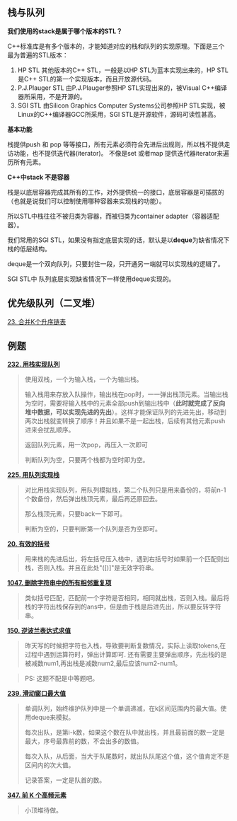 ## 栈与队列

**我们使用的stack是属于哪个版本的STL？**

C++标准库是有多个版本的，才能知道对应的栈和队列的实现原理。下面是三个最为普遍的STL版本：

1. HP STL 其他版本的C++ STL，一般是以HP STL为蓝本实现出来的，HP STL是C++ STL的第一个实现版本，而且开放源代码。
2. P.J.Plauger STL 由P.J.Plauger参照HP STL实现出来的，被Visual C++编译器所采用，不是开源的。
3. SGI STL 由Silicon Graphics Computer Systems公司参照HP STL实现，被Linux的C++编译器GCC所采用，SGI STL是开源软件，源码可读性甚高。

**基本功能**

栈提供push 和 pop 等等接口，所有元素必须符合先进后出规则，所以栈不提供走访功能，也不提供迭代器(iterator)。 不像是set 或者map 提供迭代器iterator来遍历所有元素。

**C++中stack 不是容器**

栈是以底层容器完成其所有的工作，对外提供统一的接口，底层容器是可插拔的（也就是说我们可以控制使用哪种容器来实现栈的功能）。

所以STL中栈往往不被归类为容器，而被归类为container adapter（容器适配器）。

我们常用的SGI STL，如果没有指定底层实现的话，默认是以**deque**为缺省情况下栈的低层结构。

deque是一个双向队列，只要封住一段，只开通另一端就可以实现栈的逻辑了。

SGI STL中 队列底层实现缺省情况下一样使用deque实现的。

## 优先级队列（二叉堆）

[23. 合并K个升序链表](https://leetcode.cn/problems/merge-k-sorted-lists/description/)



## 例题

**[232. 用栈实现队列](https://leetcode.cn/problems/implement-queue-using-stacks/)**

> 使用双栈，一个为输入栈，一个为输出栈。
>
> 输入栈用来存放入队操作，输出栈在pop时，一一弹出栈顶元素。当输出栈为空时，需要将输入栈中的元素全部push到输出栈中（**此时就完成了反向堆中数据，可以实现先进的先出**）。这样才能保证队列的先进先出，移动到两次出栈就变转换了顺序！并且如果不是一起出栈，后续有其他元素push进来会扰乱顺序。
>
> 返回队列元素，用一次pop，再压入一次即可
>
> 判断队列为空，只要两个栈都为空时即为空。

**[225. 用队列实现栈](https://leetcode.cn/problems/implement-stack-using-queues/)**

>对比用栈实现队列，用队列模拟栈，第二个队列只是用来备份的，将前n-1个数备份，然后弹出栈顶元素，最后再还原回去。
>
>那么栈顶元素，只要back一下即可。
>
>判断为空的，只要判断第一个队列是否为空即可。

**[20. 有效的括号](https://leetcode.cn/problems/valid-parentheses/)**

> 用来栈的先进后出，将左括号压入栈中，遇到右括号时如果前一个匹配则出栈，否则入栈。并且在此处"([)]"是无效字符串。

**[1047. 删除字符串中的所有相邻重复项](https://leetcode.cn/problems/remove-all-adjacent-duplicates-in-string/)**

> 类似括号匹配，匹配前一个字符是否相同，相同就出栈，否则入栈。最后将栈的字符出栈保存到的ans中，但是由于栈是后进先出，所以要反转字符串。

**[150. 逆波兰表达式求值](https://leetcode.cn/problems/evaluate-reverse-polish-notation/)**

> 昨天写的时候把字符也入栈，导致要判断复数情况，实际上读取tokens,在过程中遇到运算符时，弹出计算即可.
> 还有需要主要弹出顺序，先出栈的是被减数num1,再出栈是减数num2,最后应该num2-num1。

> PS: 这题不配是中等题吧。

**[239. 滑动窗口最大值](https://leetcode.cn/problems/sliding-window-maximum/)**

> 单调队列，始终维护队列中是一个单调递减，在k区间范围内的最大值。使用deque来模拟。
>
> 每次出队，是第i-k数，如果这个数在队中就出栈，并且最前面的数一定是最大，序号最靠前的数，不会出多的数值。
>
> 每次入队，从后面，当大于队尾数时，就出队队尾这个值，这个值肯定不是区间内的次大值。
>
> 记录答案，一定是队首的数。

**[347. 前 K 个高频元素](https://leetcode.cn/problems/top-k-frequent-elements/)**

> 小顶堆待做。
